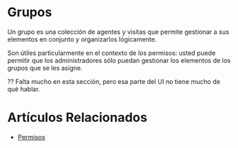 # Grupos

Un grupo es una colección de agentes y visitas que permite gestionar
a sus elementos en conjunto y organizarlos lógicamente.

Son útiles particularmente en el contexto de los permisos: usted puede
permitir que los administradores sólo puedan gestionar los elementos
de los grupos que se les asigne.

?? Falta mucho en esta sección, pero esa parte del UI no tiene mucho
de qué hablar.

# Artículos Relacionados

* [Permisos](/administradores/permisos)
